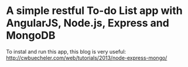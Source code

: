 # A simple restful To-do List app with AngularJS, Node.js, Express and MongoDB

To instal and run this app, this blog is very useful: http://cwbuecheler.com/web/tutorials/2013/node-express-mongo/